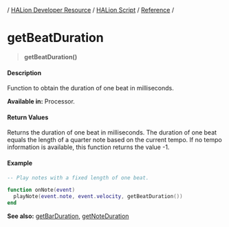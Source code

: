 / [HALion Developer Resource](../../HALion-Developer-Resource.md) / [HALion Script](./HALion-Script.md) / [Reference](./Reference.md) /

# getBeatDuration

>**getBeatDuration()**

#### Description

Function to obtain the duration of one beat in milliseconds.

**Available in:** Processor.

#### Return Values

Returns the duration of one beat in milliseconds. The duration of one beat equals the length of a quarter note based on the current tempo. If no tempo information is available, this function returns the value -1.

#### Example

```lua
-- Play notes with a fixed length of one beat.

function onNote(event)
  playNote(event.note, event.velocity, getBeatDuration())
end
```

**See also:** [getBarDuration](./getBarDuration.md), [getNoteDuration](./getNoteDuration.md)